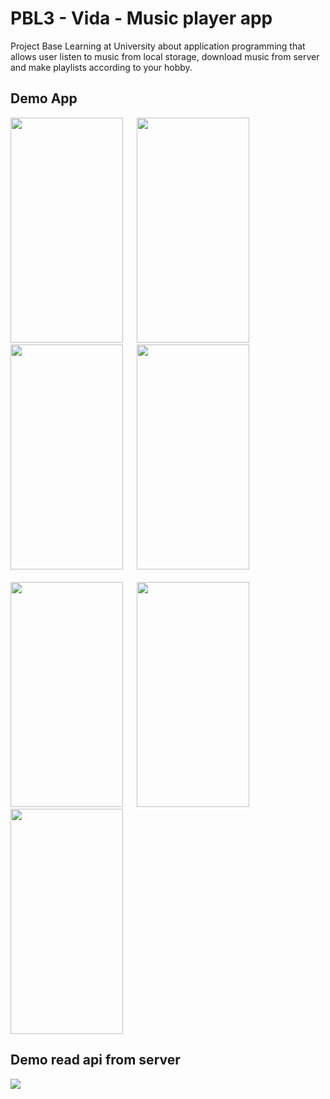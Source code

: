# PBL3 - Vida - Music player app
Project Base Learning at University about application programming that allows user listen to music from local storage, download music from server and make playlists according to your hobby. 
## Demo App
<div>
<img src="https://github.com/thanhvinh73/PBL3/blob/main/document/MusicPlayer.jpeg" width="180" height="360" />
&emsp;
<img src="https://github.com/thanhvinh73/PBL3/blob/main/document/HomePage.jpeg" width="180" height="360" />
&emsp;
<img src="https://github.com/thanhvinh73/PBL3/blob/main/document/DownloadPage.jpeg" width="180" height="360" />
&emsp;
<img src="https://github.com/thanhvinh73/PBL3/blob/main/document/FavouritePlaylistPage.jpeg" width="180" height="360" />
<div/>
<br>
<div>
<img src="https://github.com/thanhvinh73/PBL3/blob/main/document/LoginPage.jpeg" width="180" height="360" />
&emsp;
<img src="https://github.com/thanhvinh73/PBL3/blob/main/document/Register.jpeg" width="180" height="360" />
&emsp;
<img src="https://github.com/thanhvinh73/PBL3/blob/main/document/Profile.jpeg" width="180" height="360" />
<div/>

## Demo read api from server
<img src="https://github.com/thanhvinh73/PBL3/blob/main/document/DemoReadApi.png" />
